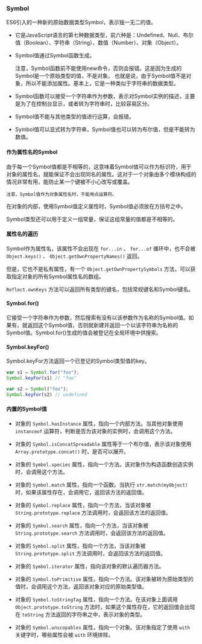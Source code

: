 ### Symbol

ES6引入的一种新的原始数据类型Symbol，表示独一无二的值。

- 它是JavaScript语言的第七种数据类型，前六种是：Undefined、Null、布尔值（Boolean）、字符串（String）、数值（Number）、对象（Object）。

- Symbol值通过Symbol函数生成。

    注意，Symbol函数前不能使用new命令，否则会报错。这是因为生成的Symbol是一个原始类型的值，不是对象。
    也就是说，由于Symbol值不是对象，所以不能添加属性。基本上，它是一种类似于字符串的数据类型。
    
- Symbol函数可以接受一个字符串作为参数，表示对Symbol实例的描述，主要是为了在控制台显示，或者转为字符串时，比较容易区分。

- Symbol值不能与其他类型的值进行运算，会报错。

- Symbol值可以显式转为字符串，Symbol值也可以转为布尔值，但是不能转为数值。

#### 作为属性名的Symbol

由于每一个Symbol值都是不相等的，这意味着Symbol值可以作为标识符，用于对象的属性名，就能保证不会出现同名的属性。这对于一个对象由多个模块构成的情况非常有用，能防止某一个键被不小心改写或覆盖。

    注意，Symbol值作为对象属性名时，不能用点运算符。
    
在对象的内部，使用Symbol值定义属性时，Symbol值必须放在方括号之中。

Symbol类型还可以用于定义一组常量，保证这组常量的值都是不相等的。


#### 属性名的遍历

Symbol作为属性名，该属性不会出现在 `for...in` 、 `for...of` 循环中，也不会被 `Object.keys()` 、 `Object.getOwnPropertyNames()` 返回。

但是，它也不是私有属性，有一个 `Object.getOwnPropertySymbols` 方法，可以获取指定对象的所有Symbol属性名的数组。

`Reflect.ownKeys` 方法可以返回所有类型的键名，包括常规键名和Symbol键名。

#### Symbol.for()

它接受一个字符串作为参数，然后搜索有没有以该参数作为名称的Symbol值。如果有，就返回这个Symbol值，否则就新建并返回一个以该字符串为名称的Symbol值。Symbol.for()生成的值会被登记在全局环境中供搜索。

#### Symbol.keyFor()

Symbol.keyFor方法返回一个已登记的Symbol类型值的key。

```javascript
var s1 = Symbol.for("foo");
Symbol.keyFor(s1) // "foo"

var s2 = Symbol("foo");
Symbol.keyFor(s2) // undefined
```

#### 内置的Symbol值

- 对象的 `Symbol.hasInstance` 属性，指向一个内部方法。当其他对象使用 `instanceof` 运算符，判断是否为该对象的实例时，会调用这个方法。

- 对象的 `Symbol.isConcatSpreadable` 属性等于一个布尔值，表示该对象使用 `Array.prototype.concat()` 时，是否可以展开。

- 对象的 `Symbol.species` 属性，指向一个方法。该对象作为构造函数创造实例时，会调用这个方法。

- 对象的 `Symbol.match` 属性，指向一个函数。当执行 `str.match(myObject)` 时，如果该属性存在，会调用它，返回该方法的返回值。

- 对象的 `Symbol.replace` 属性，指向一个方法，当该对象被 `String.prototype.replace` 方法调用时，会返回该方法的返回值。

- 对象的 `Symbol.search` 属性，指向一个方法，当该对象被 `String.prototype.search` 方法调用时，会返回该方法的返回值。

- 对象的 `Symbol.split` 属性，指向一个方法，当该对象被 `String.prototype.split` 方法调用时，会返回该方法的返回值。

- 对象的 `Symbol.iterator` 属性，指向该对象的默认遍历器方法。

- 对象的 `Symbol.toPrimitive` 属性，指向一个方法。该对象被转为原始类型的值时，会调用这个方法，返回该对象对应的原始类型值。

- 对象的 `Symbol.toStringTag` 属性，指向一个方法。在该对象上面调用 `Object.prototype.toString` 方法时，如果这个属性存在，它的返回值会出现在 `toString` 方法返回的字符串之中，表示对象的类型。

- 对象的 `Symbol.unscopables` 属性，指向一个对象。该对象指定了使用 `with` 关键字时，哪些属性会被 `with` 环境排除。

